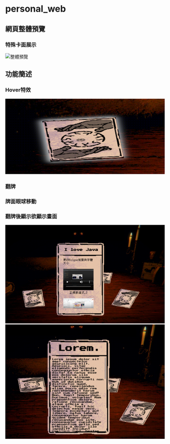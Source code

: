 # personal_web

## 網頁整體預覽
### 特殊卡面展示
![整體預覽](./README%20img/20f294dc-6a05-46a4-b897-e1f04b47a177.gif)

## 功能簡述

### Hover特效
![](./README%20img/圖片1.png)
### 翻牌
### 牌面眼球移動
### 翻牌後顯示欲顯示畫面
![](./README%20img/圖片2.png)
![](./README%20img/圖片3.png)
